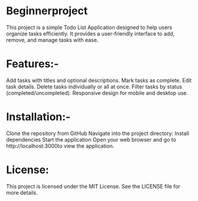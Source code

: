 # Beginnerproject
This project is a simple Todo List Application designed to help users organize tasks efficiently. It provides a user-friendly interface to add, remove, and manage tasks with ease.

# Features:-
Add tasks with titles and optional descriptions.
Mark tasks as complete.
Edit task details.
Delete tasks individually or all at once.
Filter tasks by status (completed/uncompleted).
Responsive design for mobile and desktop use.

# Installation:-
Clone the repository from GitHub
Navigate into the project directory:
Install dependencies
Start the application
Open your web browser and go to http://localhost:3000to view the application.

# License:
This project is licensed under the MIT License. See the LICENSE file for more details.

